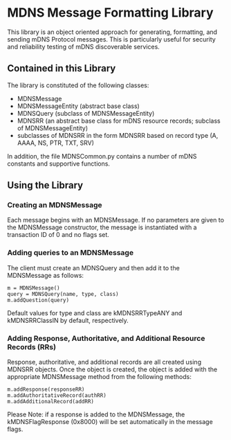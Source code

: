 # MDNS Message Formatting Library
This library is an object oriented approach for generating, formatting, and sending mDNS Protocol messages. This is particularly useful for security and reliability testing of mDNS discoverable services. 

## Contained in this Library
The library is constituted of the following classes:

* MDNSMessage
* MDNSMessageEntity (abstract base class)
* MDNSQuery (subclass of MDNSMessageEntity)
* MDNSRR (an abstract base class for mDNS resource records; subclass of MDNSMessageEntity)
* subclasses of MDNSRR in the form MDNSRR<type> based on record type (A, AAAA, NS, PTR, TXT, SRV)

In addition, the file MDNSCommon.py contains a number of mDNS constants and supportive functions.

## Using the Library

### Creating an MDNSMessage
Each message begins with an MDNSMessage. If no parameters are given to the MDNSMessage constructor, the message is instantiated with a transaction ID of 0 and no flags set.  

### Adding queries to an MDNSMessage
The client must create an MDNSQuery and then add it to the MDNSMessage as follows:

	m = MDNSMessage()
	query = MDNSQuery(name, type, class)
	m.addQuestion(query)

Default values for type and class are kMDNSRRTypeANY and kMDNSRRClassIN by default, respectively.

### Adding Response, Authoritative, and Additional Resource Records (RRs)
Response, authoritative, and additional records are all created using MDNSRR objects. Once the object is created, the object is added with the appropriate MDNSMessage method from the following methods:

	m.addResponse(responseRR)
	m.addAuthoritativeRecord(authRR)
	m.addAdditionalRecord(addRR)

Please Note: if a response is added to the MDNSMessage, the kMDNSFlagResponse (0x8000) will be set automatically in the message flags.  
